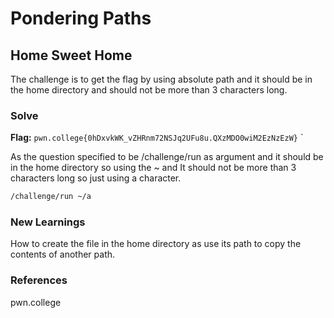 # Pondering Paths

## Home Sweet Home
The challenge is to get the flag by using absolute path and it should be in the home directory and should not be more than 3 characters long.
### Solve
**Flag:** `pwn.college{0hDxvkWK_vZHRnm72NSJq2UFu8u.QXzMDO0wiM2EzNzEzW}`
`

As the question specified to be /challenge/run as argument and it should be in the home directory so using the ~ and It should not be more than 3 characters long so just using a character.
```bash
/challenge/run ~/a
```

### New Learnings
How to create the file in the home directory as use its path to copy the contents of another path.
### References 
pwn.college
